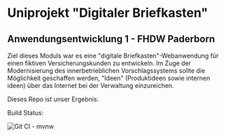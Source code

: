 # Uniprojekt "Digitaler Briefkasten"
## Anwendungsentwicklung 1 - FHDW Paderborn 

Ziel dieses Moduls war es eine "digitale Briefkasten"-Webanwendung für einen fiktiven Versicherungskunden zu entwickeln.
Im Zuge der Modernisierung des innerbetrieblichen Vorschlagssystems sollte die Möglichkeit geschaffen werden, "Ideen" (Produktideen sowie internen ideen) über das Internet bei der Verwaltung einzureichen.

Dieses Repo ist unser Ergebnis.

Build Status:

![Git CI - mvnw](https://github.com/JeuJeus/awe1-digitaler-briefkasten/workflows/Git%20CI%20-%20mvnw/badge.svg)
 

